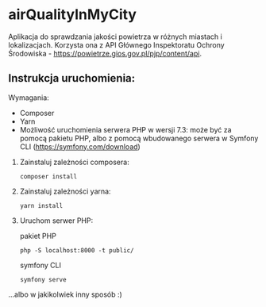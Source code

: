 # airQualityInMyCity

Aplikacja do sprawdzania jakości powietrza w różnych miastach i lokalizacjach. Korzysta ona z API Głównego Inspektoratu Ochrony Środowiska - https://powietrze.gios.gov.pl/pjp/content/api.

Instrukcja uruchomienia:
- 
Wymagania:
* Composer
* Yarn
* Możliwość uruchomienia serwera PHP w wersji 7.3: 
może być za pomocą pakietu PHP, albo z pomocą wbudowanego serwera w Symfony CLI (https://symfony.com/download)
1. Zainstaluj zależności composera:
    ```console
    composer install
    ```
2. Zainstaluj zależności yarna:
    ```console
    yarn install
    ```
3. Uruchom serwer PHP:
    
    pakiet PHP
    ```console
    php -S localhost:8000 -t public/
    ```
   symfony CLI
    ```console
    symfony serve
    ```
...albo w jakikolwiek inny sposób :)
